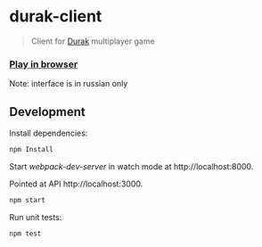 # durak-client

> Client for [Durak](https://en.wikipedia.org/wiki/Durak) multiplayer game

### [Play in browser](https://dogballs-durak.netlify.app/)

Note: interface is in russian only

## Development

Install dependencies:

```bash
npm Install
```

Start _webpack-dev-server_ in watch mode at http://localhost:8000.

Pointed at API http://localhost:3000.

```bash
npm start
```

Run unit tests:

```bash
npm test
```
